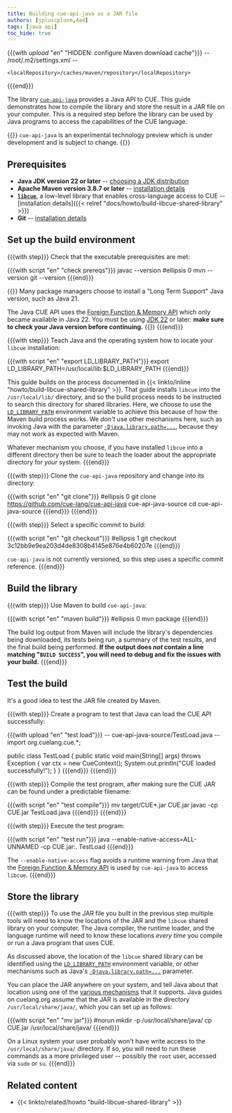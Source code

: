 ```yaml
---
title: Building cue-api-java as a JAR file
authors: [jpluscplusm,4ad]
tags: [java api]
toc_hide: true
---
```


{{{with _upload_ "en" "HIDDEN: configure Maven download cache"}}}
-- /root/.m2/settings.xml --
<settings xmlns="http://maven.apache.org/SETTINGS/1.2.0" xmlns:xsi="http://www.w3.org/2001/XMLSchema-instance" xsi:schemaLocation="http://maven.apache.org/SETTINGS/1.2.0 https://maven.apache.org/xsd/settings-1.2.0.xsd">
<!-- cf. https://maven.apache.org/settings.html#settings-details -->
	<localRepository>/caches/maven/repository</localRepository>
</settings>
{{{end}}}

The library
[`cue-api-java`](https://github.com/cue-lang/cue-api-java)
provides a Java API to CUE.
This guide demonstrates how to compile the library
and store the result in a JAR file on your computer.
This is a required step before the library can be used by Java programs to
access the capabilities of the CUE language.

<!--more-->

{{<info>}}
`cue-api-java` is an experimental technology preview
which is under development and is subject to change.
{{</info>}}

## Prerequisites

- **Java JDK version 22 or later**
  -- [choosing a JDK distribution](https://whichjdk.com)
- **Apache Maven version 3.8.7 or later**
  -- [installation details](https://maven.apache.org/install.html)
- **[`libcue`](https://github.com/cue-lang/libcue)**,
  a low-level library that enables cross-language access to CUE
  -- [installation details]({{< relref "docs/howto/build-libcue-shared-library" >}})
- **Git** -- [installation details](https://git-scm.com/downloads)


## Set up the build environment

{{{with step}}}
Check that the executable prerequisites are met:

{{{with script "en" "check prereqs"}}}
javac --version
#ellipsis 0
mvn --version
git --version
{{{end}}}

{{<warning>}}
Many package managers choose to install a "Long Term Support" Java version,
such as Java 21.

The Java CUE API uses the
[Foreign Function & Memory API](https://openjdk.org/jeps/454)
which only became available in Java 22.
You must be using
[JDK 22](https://openjdk.org/projects/jdk/22/) or later:
**make sure to check your Java version before continuing.**
{{</warning>}}
{{{end}}}

{{{with step}}}
Teach Java and the operating system how to locate your `libcue` installation:

{{{with script "en" "export LD_LIBRARY_PATH"}}}
export LD_LIBRARY_PATH=/usr/local/lib:$LD_LIBRARY_PATH
{{{end}}}

This guide builds on the process documented in
{{< linkto/inline "howto/build-libcue-shared-library" >}}.
That guide installs `libcue` into the `/usr/local/lib/` directory, and so the
build process needs to be instructed to search this directory for shared
libraries. Here, we choose to use the
[`LD_LIBRARY_PATH`](https://tldp.org/HOWTO/Program-Library-HOWTO/shared-libraries.html#AEN80)
environment variable to achieve this because of how the Maven build process
works. We *don't* use other mechanisms here, such as invoking Java with the parameter
[`-Djava.library.path=...`](https://docs.oracle.com/en/java/javase/14/docs/api/java.base/java/lang/System.html#java.library.path), because they may not work as expected with Maven.

Whatever mechanism you choose, if you have installed `libcue` into a different
directory then be sure to teach the loader about the appropriate directory for
*your* system.
{{{end}}}

{{{with step}}}
Clone the `cue-api-java` repository and change into its directory:

<!-- TODO(jcm): is the canonical upstream github or gerrithub? -->
{{{with script "en" "git clone"}}}
#ellipsis 0
git clone https://github.com/cue-lang/cue-api-java cue-api-java-source
cd cue-api-java-source
{{{end}}}
{{{end}}}

{{{with step}}}
Select a specific commit to build:

<!-- TODO(jcm): derive this commit id from the id stored in site.cue -->
{{{with script "en" "git checkout"}}}
#ellipsis 1
git checkout 3c12bb9e9ea203d4de8308b4145e876e4b60207e
{{{end}}}

`cue-api-java` is not currently versioned, so this step uses a specific commit reference.
{{{end}}}

## Build the library

{{{with step}}}
Use Maven to build `cue-api-java`:

{{{with script "en" "maven build"}}}
#ellipsis 0
mvn package
{{{end}}}

The build log output from Maven will include the library's dependencies being
downloaded, its tests being run, a summary of the test results, and the final
build being performed. **If the output does *not* contain a line matching
"`BUILD SUCCESS`", you will need to debug and fix the issues with your build.**
{{{end}}}

## Test the build

It's a good idea to test the JAR file created by Maven.

{{{with step}}}
Create a program to test that Java can load the CUE API successfully:

{{{with upload "en" "test load"}}}
-- cue-api-java-source/TestLoad.java --
import org.cuelang.cue.*;

public class TestLoad {
  public static void main(String[] args) throws Exception {
    var ctx = new CueContext();
    System.out.println("CUE loaded successfully!");
  }
}
{{{end}}}
{{{end}}}

{{{with step}}}
Compile the test program,
after making sure the CUE JAR can be found under a predictable filename:

{{{with script "en" "test compile"}}}
mv target/CUE*.jar CUE.jar
javac -cp CUE.jar TestLoad.java
{{{end}}}
{{{end}}}

{{{with step}}}
Execute the test program:

{{{with script "en" "test run"}}}
java --enable-native-access=ALL-UNNAMED -cp CUE.jar:. TestLoad
{{{end}}}

The `--enable-native-access` flag avoids a runtime warning from Java that the
[Foreign Function & Memory API](https://openjdk.org/jeps/454) is used by
`cue-api-java` to access `libcue`.
{{{end}}}

## Store the library

{{{with step}}}
To use the JAR file you built in the previous step multiple tools will need to
know the locations of the JAR and the `libcue` shared library on your computer.
The Java compiler, the runtime loader, and the language runtime will need to
know these locations *every time* you compile or run a Java program that uses
CUE.

As discussed above, the location of the `libcue` shared library can be identified using the
[`LD_LIBRARY_PATH`](https://tldp.org/HOWTO/Program-Library-HOWTO/shared-libraries.html#AEN80)
environment variable, or other mechanisms such as Java's
[`-Djava.library.path=...`](https://docs.oracle.com/en/java/javase/14/docs/api/java.base/java/lang/System.html#java.library.path)
parameter.

You can place the JAR anywhere on your system, and tell Java about that
location using one of the
[various mechanisms](https://en.wikipedia.org/wiki/Classpath#Setting_the_path_to_execute_Java_programs)
that it supports.
Java guides on cuelang.org assume that the JAR is available in the directory
`/usr/local/share/java/`, which you can set up as follows:

{{{with script "en" "mv jar"}}}
#norun
mkdir -p /usr/local/share/java/
cp CUE.jar /usr/local/share/java/
{{{end}}}

On a Linux system your user probably won't have write access to the
`/usr/local/share/java/` directory. If so, you will need to run these commands
as a more privileged user -- possibly the `root` user, accessed via `sudo` or `su`.
{{{end}}}

<!--
## Use the library

TODO(jcm): links to other content
-->

## Related content

- {{< linkto/related/howto "build-libcue-shared-library" >}}
